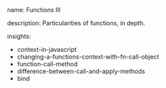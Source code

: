 name: Functions III

description: Particularities of functions, in depth.

insights:
  - context-in-javascript
  - changing-a-functions-context-with-fn-call-object
  - function-call-method
  - difference-between-call-and-apply-methods
  - bind
 
